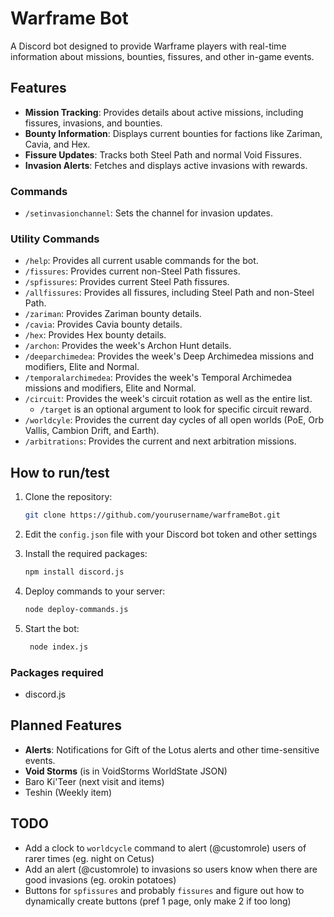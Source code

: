 # Warframe Bot

A Discord bot designed to provide Warframe players with real-time information about missions, bounties, fissures, and other in-game events.

## Features

- **Mission Tracking**: Provides details about active missions, including fissures, invasions, and bounties.
- **Bounty Information**: Displays current bounties for factions like Zariman, Cavia, and Hex.
- **Fissure Updates**: Tracks both Steel Path and normal Void Fissures.
- **Invasion Alerts**: Fetches and displays active invasions with rewards.

### Commands

- `/setinvasionchannel`: Sets the channel for invasion updates.

### Utility Commands

- `/help`: Provides all current usable commands for the bot.
- `/fissures`: Provides current non-Steel Path fissures.
- `/spfissures`: Provides current Steel Path fissures.
- `/allfissures`: Provides all fissures, including Steel Path and non-Steel Path.
- `/zariman`: Provides Zariman bounty details.
- `/cavia`: Provides Cavia bounty details.
- `/hex`: Provides Hex bounty details.
- `/archon`: Provides the week's Archon Hunt details.
- `/deeparchimedea`: Provides the week's Deep Archimedea missions and modifiers, Elite and Normal.
- `/temporalarchimedea`: Provides the week's Temporal Archimedea missions and modifiers, Elite and Normal.
- `/circuit`: Provides the week's circuit rotation as well as the entire list.
   - `/target` is an optional argument to look for specific circuit reward.
- `/worldcyle`: Provides the current day cycles of all open worlds (PoE, Orb Vallis, Cambion Drift, and Earth).
- `/arbitrations`: Provides the current and next arbitration missions.

## How to run/test

1. Clone the repository:

   ```bash
   git clone https://github.com/yourusername/warframeBot.git
   ```

2. Edit the `config.json` file with your Discord bot token and other settings

3. Install the required packages:

   ```bash
   npm install discord.js
   ```

4. Deploy commands to your server:

   ```bash
   node deploy-commands.js
   ```

5. Start the bot:
   ```bash
    node index.js
   ```

### Packages required

- discord.js

## Planned Features

- **Alerts**: Notifications for Gift of the Lotus alerts and other time-sensitive events.
- **Void Storms** (is in VoidStorms WorldState JSON)
- Baro Ki'Teer (next visit and items)
- Teshin (Weekly item)

## TODO

- Add a clock to `worldcycle` command to alert (@customrole) users of rarer times (eg. night on Cetus)
- Add an alert (@customrole) to invasions so users know when there are good invasions (eg. orokin potatoes) 
- Buttons for `spfissures` and probably `fissures` and figure out how to dynamically create buttons (pref 1 page, only make 2 if too long)